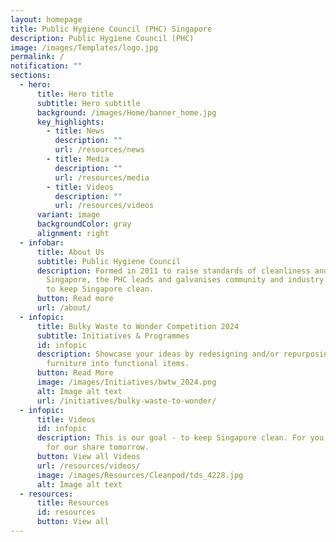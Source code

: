 ```yaml
---
layout: homepage
title: Public Hygiene Council (PHC) Singapore
description: Public Hygiene Council (PHC)
image: /images/Templates/logo.jpg
permalink: /
notification: ""
sections:
  - hero:
      title: Hero title
      subtitle: Hero subtitle
      background: /images/Home/banner_home.jpg
      key_highlights:
        - title: News
          description: ""
          url: /resources/news
        - title: Media
          description: ""
          url: /resources/media
        - title: Videos
          description: ""
          url: /resources/videos
      variant: image
      backgroundColor: gray
      alignment: right
  - infobar:
      title: About Us
      subtitle: Public Hygiene Council
      description: Formed in 2011 to raise standards of cleanliness and hygiene in
        Singapore, the PHC leads and galvanises community and industry efforts
        to keep Singapore clean.
      button: Read more
      url: /about/
  - infopic:
      title: Bulky Waste to Wonder Competition 2024
      subtitle: Initiatives & Programmes
      id: infopic
      description: Showcase your ideas by redesigning and/or repurposing used bulky
        furniture into functional items.
      button: Read More
      image: /images/Initiatives/bwtw_2024.png
      alt: Image alt text
      url: /initiatives/bulky-waste-to-wonder/
  - infopic:
      title: Videos
      id: infopic
      description: This is our goal - to keep Singapore clean. For you, for me, and
        for our share tomorrow.
      button: View all Videos
      url: /resources/videos/
      image: /images/Resources/Cleanpod/tds_4228.jpg
      alt: Image alt text
  - resources:
      title: Resources
      id: resources
      button: View all
---
```

